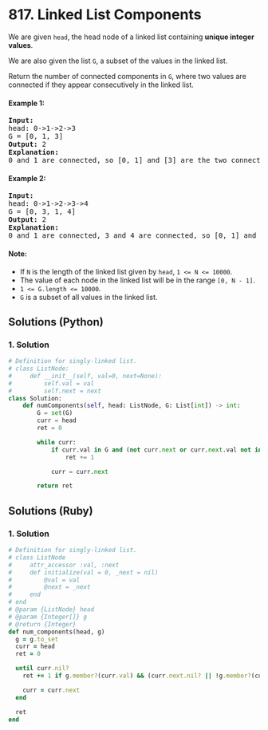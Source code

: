 # 817. Linked List Components
We are given `head`, the head node of a linked list containing **unique integer values**.

We are also given the list `G`, a subset of the values in the linked list.

Return the number of connected components in `G`, where two values are connected if they appear consecutively in the linked list.

#### Example 1:
<pre>
<strong>Input:</strong>
head: 0->1->2->3
G = [0, 1, 3]
<strong>Output:</strong> 2
<strong>Explanation:</strong>
0 and 1 are connected, so [0, 1] and [3] are the two connected components.
</pre>

#### Example 2:
<pre>
<strong>Input:</strong>
head: 0->1->2->3->4
G = [0, 3, 1, 4]
<strong>Output:</strong> 2
<strong>Explanation:</strong>
0 and 1 are connected, 3 and 4 are connected, so [0, 1] and [3, 4] are the two connected components.
</pre>

#### Note:
* If `N` is the length of the linked list given by `head`, `1 <= N <= 10000`.
* The value of each node in the linked list will be in the range `[0, N - 1]`.
* `1 <= G.length <= 10000`.
* `G` is a subset of all values in the linked list.

## Solutions (Python)

### 1. Solution
```Python
# Definition for singly-linked list.
# class ListNode:
#     def __init__(self, val=0, next=None):
#         self.val = val
#         self.next = next
class Solution:
    def numComponents(self, head: ListNode, G: List[int]) -> int:
        G = set(G)
        curr = head
        ret = 0

        while curr:
            if curr.val in G and (not curr.next or curr.next.val not in G):
                ret += 1

            curr = curr.next

        return ret
```

## Solutions (Ruby)

### 1. Solution
```Ruby
# Definition for singly-linked list.
# class ListNode
#     attr_accessor :val, :next
#     def initialize(val = 0, _next = nil)
#         @val = val
#         @next = _next
#     end
# end
# @param {ListNode} head
# @param {Integer[]} g
# @return {Integer}
def num_components(head, g)
  g = g.to_set
  curr = head
  ret = 0

  until curr.nil?
    ret += 1 if g.member?(curr.val) && (curr.next.nil? || !g.member?(curr.next.val))

    curr = curr.next
  end

  ret
end
```
